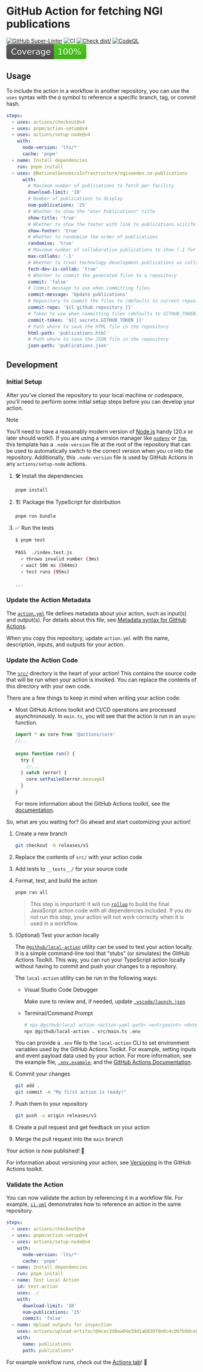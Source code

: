 # GitHub Action for fetching NGI publications

[![GitHub Super-Linter](https://github.com/actions/typescript-action/actions/workflows/linter.yml/badge.svg)](https://github.com/super-linter/super-linter)
![CI](https://github.com/actions/typescript-action/actions/workflows/ci.yml/badge.svg)
[![Check dist/](https://github.com/actions/typescript-action/actions/workflows/check-dist.yml/badge.svg)](https://github.com/actions/typescript-action/actions/workflows/check-dist.yml)
[![CodeQL](https://github.com/actions/typescript-action/actions/workflows/codeql-analysis.yml/badge.svg)](https://github.com/actions/typescript-action/actions/workflows/codeql-analysis.yml)
[![Coverage](./badges/coverage.svg)](./badges/coverage.svg)

## Usage

To include the action in a workflow in another repository, you can use the
`uses` syntax with the `@` symbol to reference a specific branch, tag, or commit
hash.

```yaml
steps:
  - uses: actions/checkout@v4
  - uses: pnpm/action-setup@v4
  - uses: actions/setup-node@v4
    with:
      node-version: 'lts/*'
      cache: 'pnpm'
  - name: Install dependencies
    run: pnpm install
  - uses: @NationalGenomicsInfrastructure/ngisweden.se-publications
      with:
        # Maximum number of publications to fetch per facility
        download-limit: '10'
        # Number of publications to display
        num-publications: '25'
        # Whether to show the "User Publications" title
        show-title: 'true'
        # Whether to show the footer with link to publications.scilifelab.se
        show-footer: 'true'
        # Whether to randomize the order of publications
        randomise: 'true'
        # Maximum number of collaborative publications to show (-1 for no limit)
        max-collabs: '-1'
        # Whether to treat technology development publications as collaborations
        tech-dev-is-collab: 'true'
        # Whether to commit the generated files to a repository
        commit: 'false'
        # Commit message to use when committing files
        commit-message: 'Update publications'
        # Repository to commit the files to (defaults to current repository)
        commit-repo: '${{ github.repository }}'
        # Token to use when committing files (defaults to GITHUB_TOKEN)
        commit-token: '${{ secrets.GITHUB_TOKEN }}'
        # Path where to save the HTML file in the repository
        html-path: 'publications.html'
        # Path where to save the JSON file in the repository
        json-path: 'publications.json'
```

## Development

### Initial Setup

After you've cloned the repository to your local machine or codespace, you'll
need to perform some initial setup steps before you can develop your action.

> [!NOTE]
>
> You'll need to have a reasonably modern version of
> [Node.js](https://nodejs.org) handy (20.x or later should work!). If you are
> using a version manager like [`nodenv`](https://github.com/nodenv/nodenv) or
> [`fnm`](https://github.com/Schniz/fnm), this template has a `.node-version`
> file at the root of the repository that can be used to automatically switch to
> the correct version when you `cd` into the repository. Additionally, this
> `.node-version` file is used by GitHub Actions in any `actions/setup-node`
> actions.

1. :hammer_and_wrench: Install the dependencies

   ```bash
   pnpm install
   ```

1. :building_construction: Package the TypeScript for distribution

   ```bash
   pnpm run bundle
   ```

1. :white_check_mark: Run the tests

   ```bash
   $ pnpm test

   PASS  ./index.test.js
     ✓ throws invalid number (3ms)
     ✓ wait 500 ms (504ms)
     ✓ test runs (95ms)

   ...
   ```

### Update the Action Metadata

The [`action.yml`](action.yml) file defines metadata about your action, such as
input(s) and output(s). For details about this file, see
[Metadata syntax for GitHub Actions](https://docs.github.com/en/actions/creating-actions/metadata-syntax-for-github-actions).

When you copy this repository, update `action.yml` with the name, description,
inputs, and outputs for your action.

### Update the Action Code

The [`src/`](./src/) directory is the heart of your action! This contains the
source code that will be run when your action is invoked. You can replace the
contents of this directory with your own code.

There are a few things to keep in mind when writing your action code:

- Most GitHub Actions toolkit and CI/CD operations are processed asynchronously.
  In `main.ts`, you will see that the action is run in an `async` function.

  ```javascript
  import * as core from '@actions/core'
  //...

  async function run() {
    try {
      //...
    } catch (error) {
      core.setFailed(error.message)
    }
  }
  ```

  For more information about the GitHub Actions toolkit, see the
  [documentation](https://github.com/actions/toolkit/blob/master/README.md).

So, what are you waiting for? Go ahead and start customizing your action!

1. Create a new branch

   ```bash
   git checkout -b releases/v1
   ```

1. Replace the contents of `src/` with your action code
1. Add tests to `__tests__/` for your source code
1. Format, test, and build the action

   ```bash
   pnpm run all
   ```

   > This step is important! It will run [`rollup`](https://rollupjs.org/) to
   > build the final JavaScript action code with all dependencies included. If
   > you do not run this step, your action will not work correctly when it is
   > used in a workflow.

1. (Optional) Test your action locally

   The [`@github/local-action`](https://github.com/github/local-action) utility
   can be used to test your action locally. It is a simple command-line tool
   that "stubs" (or simulates) the GitHub Actions Toolkit. This way, you can run
   your TypeScript action locally without having to commit and push your changes
   to a repository.

   The `local-action` utility can be run in the following ways:

   - Visual Studio Code Debugger

     Make sure to review and, if needed, update
     [`.vscode/launch.json`](./.vscode/launch.json)

   - Terminal/Command Prompt

     ```bash
     # npx @github/local action <action-yaml-path> <entrypoint> <dotenv-file>
     npx @github/local-action . src/main.ts .env
     ```

   You can provide a `.env` file to the `local-action` CLI to set environment
   variables used by the GitHub Actions Toolkit. For example, setting inputs and
   event payload data used by your action. For more information, see the example
   file, [`.env.example`](./.env.example), and the
   [GitHub Actions Documentation](https://docs.github.com/en/actions/learn-github-actions/variables#default-environment-variables).

1. Commit your changes

   ```bash
   git add .
   git commit -m "My first action is ready!"
   ```

1. Push them to your repository

   ```bash
   git push -u origin releases/v1
   ```

1. Create a pull request and get feedback on your action
1. Merge the pull request into the `main` branch

Your action is now published! :rocket:

For information about versioning your action, see
[Versioning](https://github.com/actions/toolkit/blob/master/docs/action-versioning.md)
in the GitHub Actions toolkit.

### Validate the Action

You can now validate the action by referencing it in a workflow file. For
example, [`ci.yml`](./.github/workflows/ci.yml) demonstrates how to reference an
action in the same repository.

```yaml
steps:
  - uses: actions/checkout@v4
  - uses: pnpm/action-setup@v4
  - uses: actions/setup-node@v4
    with:
      node-version: 'lts/*'
      cache: 'pnpm'
  - name: Install dependencies
    run: pnpm install
  - name: Test Local Action
    id: test-action
    uses: ./
    with:
      download-limit: '10'
      num-publications: '25'
      commit: 'false'
  - name: Upload outputs for inspection
    uses: actions/upload-artifact@4cec3d8aa04e39d1a68397de0c4cd6fb9dce8ec1 # v4
    with:
      name: publications
      path: publications*
```

For example workflow runs, check out the
[Actions tab](https://github.com/actions/typescript-action/actions)! :rocket:
